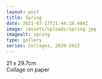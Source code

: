 ```yaml
---
layout: post
title: Spring
date: 2021-07-27T21:44:18.484Z
image: /assets/uploads/spring.jpg
imagealt: spring
type: gallery
series: Collages, 2020-2022
---
```

21 x 29.7cm \
Collage on paper